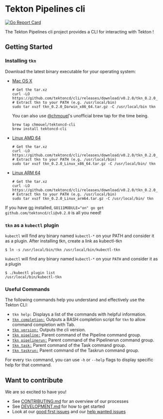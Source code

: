 # Tekton Pipelines cli

[![Go Report Card](https://goreportcard.com/badge/tektoncd/cli)](https://goreportcard.com/report/tektoncd/cli)

The Tekton Pipelines cli project provides a CLI for interacting with
Tekton !

## Getting Started

### Installing `tkn`

Download the latest binary executable for your operating system:

* [Mac OS X](https://github.com/tektoncd/cli/releases/download/v0.2.0/tkn_0.2.0_Darwin_x86_64.tar.gz)

  ```shell
  # Get the tar.xz
  curl -LO https://github.com/tektoncd/cli/releases/download/v0.2.0/tkn_0.2.0_Darwin_x86_64.tar.gz
  # Extract tkn to your PATH (e.g. /usr/local/bin)
  sudo tar xvzf tkn_0.2.0_Darwin_x86_64.tar.gz -C /usr/local/bin tkn
  ```

  You can also use [@chmouel](https://github.com/chmouel)'s unofficial
  brew tap for the time being.

  ```shell
  brew tap chmouel/tektoncd-cli
  brew install tektoncd-cli
  ```

* [Linux AMD 64](https://github.com/tektoncd/cli/releases/download/v0.2.0/tkn_0.2.0_Linux_x86_64.tar.gz)

  ```shell
  # Get the tar.xz
  curl -LO https://github.com/tektoncd/cli/releases/download/v0.2.0/tkn_0.2.0_Linux_x86_64.tar.gz
  # Extract tkn to your PATH (e.g. /usr/local/bin)
  sudo tar xvzf tkn_0.2.0_Linux_x86_64.tar.gz -C /usr/local/bin/ tkn
  ```

* [Linux ARM 64](https://github.com/tektoncd/cli/releases/download/v0.2.0/tkn_0.2.0_Linux_arm64.tar.gz)

  ```shell
  # Get the tar.xz
  curl -LO https://github.com/tektoncd/cli/releases/download/v0.2.0/tkn_0.2.0_Linux_arm64.tar.gz
  # Extract tkn to your PATH (e.g. /usr/local/bin)
  sudo tar xvzf tkn_0.2.0_Linux_arm64.tar.gz -C /usr/local/bin/ tkn
  ```

If you have [go](https://golang.org/) installed, `GO111MODULE="on" go get github.com/tektoncd/cli@v0.2.0` is all you need!

### `tkn` as a `kubectl` plugin

`kubectl` will find any binary named `kubectl-*` on your PATH and consider it as a plugin.
After installing tkn, create a link as kubectl-tkn
  ```shell
$ ln -s /usr/local/bin/tkn /usr/local/bin/kubectl-tkn
  ```

`kubectl` will find any binary named `kubectl-*` on your `PATH` and consider it as a plugin

  ```shell
$ ./kubectl plugin list
/usr/local/bin/kubectl-tkn
  ```

### Useful Commands

The following commands help you understand and effectively use the Tekton CLI:

 * `tkn help:` Displays a list of the commands with helpful information.
 * [`tkn completion:`](docs/cmd/tkn_completion.md) Outputs a BASH completion script for `tkn` to allow command completion with Tab.
 * [`tkn version:`](docs/cmd/tkn_version.md) Outputs the cli version.
 * [`tkn pipeline:`](docs/cmd/tkn_pipeline.md) Parent command of the Pipeline command group.
 * [`tkn pipelinerun:`](docs/cmd/tkn_pipelinerun.md) Parent command of the Pipelinerun command group.
 * [`tkn task:`](docs/cmd/tkn_task.md) Parent command of the Task command group.
 * [`tkn taskrun:`](docs/cmd/tkn_taskrun.md) Parent command of the Taskrun command group.

For every `tkn` command, you can use `-h` or `--help` flags to display specific help for that command.

## Want to contribute

We are so excited to have you!

- See [CONTRIBUTING.md](CONTRIBUTING.md) for an overview of our processes
- See [DEVELOPMENT.md](DEVELOPMENT.md) for how to get started
- Look at our
  [good first issues](https://github.com/tektoncd/cli/issues?q=is%3Aissue+is%3Aopen+label%3A%22good+first+issue%22)
  and our
  [help wanted issues](https://github.com/tektoncd/cli/issues?q=is%3Aissue+is%3Aopen+label%3A%22help+wanted%22)

